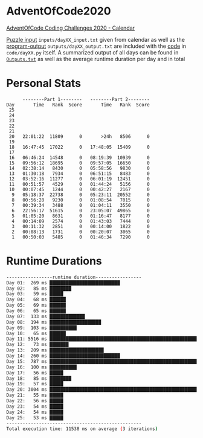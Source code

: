 # AdventOfCode2020
[AdventOfCode Coding Challenges 2020 - Calendar](https://adventofcode.com/2020) 

[Puzzle input](inputs) `inputs/dayXX_input.txt` given from calendar as well as the [program-output](outputs) `outputs/dayXX_output.txt` are included with the [code](code) in `code/dayXX.py` itself.
A summarized output of all days can be found in [`Outputs.txt`](Outputs.txt) as well as the average runtime duration per day and in total

# Personal Stats
```
      --------Part 1--------   --------Part 2--------
Day       Time   Rank  Score       Time   Rank  Score
 25
 24
 23
 22
 21
 20   22:01:22  11809      0       >24h   8506      0
 19
 18   16:47:45  17022      0   17:48:05  15409      0
 17
 16   06:46:24  14548      0   08:19:39  10939      0
 15   09:56:12  18695      0   09:57:05  16650      0
 14   02:38:14   8430      0   05:58:56   9830      0
 13   01:30:18   7934      0   06:51:15   8483      0
 12   03:52:16  11277      0   06:01:19  12451      0
 11   00:51:57   4529      0   01:44:24   5156      0
 10   00:07:45   1244      0   00:42:27   2167      0
  9   05:18:37  22738      0   05:23:11  20552      0
  8   00:56:28   9230      0   01:08:54   7015      0
  7   00:39:34   3488      0   01:04:11   3550      0
  6   22:56:17  51615      0   23:05:07  49865      0
  5   01:05:20   8631      0   01:16:47   8177      0
  4   00:14:09   2574      0   01:43:03   7444      0
  3   00:11:32   2851      0   00:14:00   1822      0
  2   00:08:13   1731      0   00:20:07   3065      0
  1   00:50:03   5485      0   01:46:34   7290      0
```
# Runtime Durations
<!--
After this, insert runtime durations 
-->
```bash 
-----------------runtime duration-----------------
Day 01:  269 ms ██████████████████████████
Day 02:   85 ms ████████
Day 03:   59 ms █████
Day 04:   68 ms ██████
Day 05:   69 ms ██████
Day 06:   65 ms ██████
Day 07:  133 ms █████████████
Day 08:  194 ms ███████████████████
Day 09:  103 ms ██████████
Day 10:   65 ms ██████
Day 11: 5516 ms ████████████████████████████████████████████████████████████████████████████████████████████████████....████████████████████
Day 12:   73 ms ███████
Day 13:  209 ms ████████████████████
Day 14:  260 ms ██████████████████████████
Day 15:  787 ms ██████████████████████████████████████████████████████████████████████████████
Day 16:  100 ms ██████████
Day 17:   56 ms █████
Day 18:   85 ms ████████
Day 19:   57 ms █████
Day 20: 3004 ms ████████████████████████████████████████████████████████████████████████████████████████████████████....██████████
Day 21:   55 ms █████
Day 22:   56 ms █████
Day 23:   54 ms █████
Day 24:   54 ms █████
Day 25:   53 ms █████
--------------------------------------------------
Total execution time: 11538 ms on average (3 iterations)
``` 
